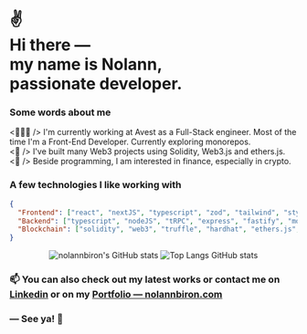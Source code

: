 <h1>
 ✌<br>
  Hi there ― <br> 
  my name is Nolann, <br> 
  passionate developer.
</h1>

### Some words about me

<p>
    <👨🏻‍💻 /> I'm currently working at Avest as a Full-Stack engineer. Most of the time I'm a Front-End Developer. Currently exploring monorepos.
    <br>
    <🎯 /> I've built many Web3 projects using Solidity, Web3.js and ethers.js.
    <br>
    <🍺 /> Beside programming, I am interested in finance, especially in crypto.
</p>


### A few technologies I like working with

```json
{
  "Frontend": ["react", "nextJS", "typescript", "zod", "tailwind", "styled-components", "radix-ui", "react-native"],
  "Backend": ["typescript", "nodeJS", "tRPC", "express", "fastify", "mongoDB", "prisma", "mongoose"],
  "Blockchain": ["solidity", "web3", "truffle", "hardhat", "ethers.js", "web3-react", "ipfs@alpha"]
}
```

<div align="center">

![nolannbiron's GitHub stats](https://github-readme-stats-alpha-teal-14.vercel.app/api?username=nolannbiron&show_icons=true&count_private=true&line_height=29&hide=contribs,prs)
![Top Langs GitHub stats](https://github-readme-stats-alpha-teal-14.vercel.app/api/top-langs/?username=nolannbiron&hide=C,asl,rich%20text%20format,makefile,shell,css&langs_count=8&layout=compact)

</div>

<!-- #### Contact me on [Telegram](https://t.me/mo), we can chat in 🇫🇷  🇬🇧  🇪🇸 . -->

<h3>
  📫  You can also check out my <b>latest works</b> or <b>contact me</b> on
  <br>
  <a href="https://www.linkedin.com/in/nolann-biron/">Linkedin</a> or on my <a href="https://nolannbiron.com">Portfolio ― nolannbiron.com</a> 
</h3>

### ― See ya! 👋
